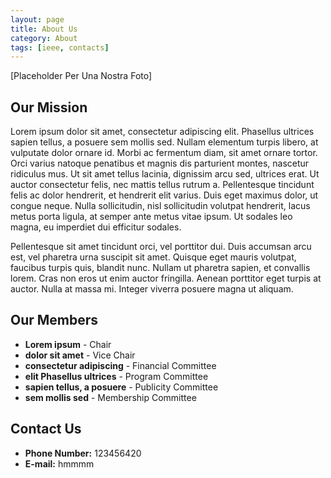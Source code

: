 ```yaml
---
layout: page
title: About Us
category: About
tags: [ieee, contacts]
---
```


[Placeholder Per Una Nostra Foto]

## Our Mission

Lorem ipsum dolor sit amet, consectetur adipiscing elit. Phasellus ultrices sapien tellus, a posuere sem mollis sed. Nullam elementum turpis libero, at vulputate dolor ornare id. Morbi ac fermentum diam, sit amet ornare tortor. Orci varius natoque penatibus et magnis dis parturient montes, nascetur ridiculus mus. Ut sit amet tellus lacinia, dignissim arcu sed, ultrices erat. Ut auctor consectetur felis, nec mattis tellus rutrum a. Pellentesque tincidunt felis ac dolor hendrerit, et hendrerit elit varius. Duis eget maximus dolor, ut congue neque. Nulla sollicitudin, nisl sollicitudin volutpat hendrerit, lacus metus porta ligula, at semper ante metus vitae ipsum. Ut sodales leo magna, eu imperdiet dui efficitur sodales.

Pellentesque sit amet tincidunt orci, vel porttitor dui. Duis accumsan arcu est, vel pharetra urna suscipit sit amet. Quisque eget mauris volutpat, faucibus turpis quis, blandit nunc. Nullam ut pharetra sapien, et convallis lorem. Cras non eros ut enim auctor fringilla. Aenean porttitor eget turpis at auctor. Nulla at massa mi. Integer viverra posuere magna ut aliquam.

## Our Members

* **Lorem ipsum** - Chair
* **dolor sit amet** - Vice Chair
* **consectetur adipiscing** - Financial Committee
* **elit Phasellus ultrices** - Program Committee
* **sapien tellus, a posuere** - Publicity Committee
* **sem mollis sed** - Membership Committee

## Contact Us

* **Phone Number:** 123456420
* **E-mail:** hmmmm